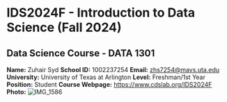 # IDS2024F - Introduction to Data Science (Fall 2024)
Data Science Course - DATA 1301
---
**Name:** Zuhair Syd
**School ID:** 1002237254
**Email:** zhs7254@mavs.uta.edu
**University:** University of Texas at Arlington
**Level:** Freshman/1st Year
**Position:** Student
**Course Webpage:** https://www.cdslab.org/IDS2024F
**Photo:**
 ![IMG_1586](https://github.com/user-attachments/assets/93a8d375-d818-4455-8c74-40f5f7840149)
